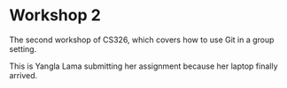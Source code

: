 # Workshop 2

The second workshop of CS326, which covers how to use Git in a group setting.

This is Yangla Lama submitting her assignment because her laptop finally arrived.
